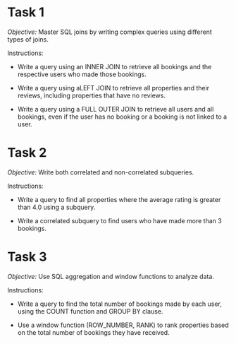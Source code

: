 # Task 1
*Objective:* Master SQL joins by writing complex queries using different types of joins.

Instructions:

- Write a query using an INNER JOIN to retrieve all bookings and the respective users who made those bookings.

- Write a query using aLEFT JOIN to retrieve all properties and their reviews, including properties that have no reviews.

- Write a query using a FULL OUTER JOIN to retrieve all users and all bookings, even if the user has no booking or a booking is not linked to a user.

# Task 2
*Objective:* Write both correlated and non-correlated subqueries.

Instructions:

- Write a query to find all properties where the average rating is greater than 4.0 using a subquery.

- Write a correlated subquery to find users who have made more than 3 bookings.

# Task 3
*Objective:* Use SQL aggregation and window functions to analyze data.

Instructions:

- Write a query to find the total number of bookings made by each user, using the COUNT function and GROUP BY clause.

- Use a window function (ROW_NUMBER, RANK) to rank properties based on the total number of bookings they have received.